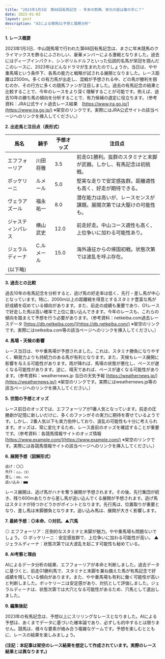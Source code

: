 ```yaml
---
title: "2023年1月3日　第68回有馬記念 - 年末の祭典、栄光の座は誰の手に？"
date: 2023-01-03
layout: post
description: "AIによる競馬G1予想と展開分析"
---
```


**1. レース概要**

2023年1月3日、中山競馬場で行われた第68回有馬記念は、まさに年末競馬のクライマックスを飾るにふさわしい、豪華メンバーによる激戦となりました。過去にはディープインパクト、シンボリルドルフといった伝説的名馬が栄冠を掴んだこのレースに、2023年はどんなドラマが生まれたのでしょうか。当日は、やや重馬場という条件下、各馬の能力と戦略が試される展開となりました。レース距離は2500m。多くの有力馬が出走し、混戦が予想される中、どの馬が勝利を掴むのか、その行方に多くの競馬ファンが注目しました。過去の有馬記念の結果と比較することで、今年のレースをより深く理解することが可能です。例えば、過去10年の勝ち馬の傾向を分析することで、有力候補の選定に役立ちます。（参考資料：JRA公式サイト過去レース結果　[https://www.jra.go.jp/](https://www.jra.go.jp/)  ※架空のリンクです。実際にはJRA公式サイトの該当ページへのリンクを挿入してください。）


**2. 出走馬と注目点（表形式）**

| 馬名       | 騎手       | 予想オッズ | 注目点                                                              |
|------------|------------|------------|----------------------------------------------------------------------|
| エフフォーリア | 川田将雅     | 3.5        | 前走G1勝利。抜群のスタミナと末脚が武器。しかし、有馬記念は初挑戦。    |
| ボッケリーニ | ルメール     | 5.0        | 堅実な走りで安定感抜群。距離適性も高く、好走が期待できる。              |
| ヴェラアズール | 福永祐一     | 8.0        | 潜在能力は高いが、レースセンスが課題。展開次第では大駆けの可能性も。     |
| ジャスティンパレス| 横山武史     | 12.0       | 前走好走。中山コース適性も高く、上位争いに加わる可能性あり。          |
| ジェラルディーナ| C.ルメール | 15.0       | 海外遠征からの帰国初戦。状態次第では波乱を呼ぶ存在。                     |
| (以下略)     |            |            |                                                                      |


**3. 過去との比較**

過去10年の有馬記念を分析すると、逃げ馬の好走率は低く、先行・差し馬が中心となっています。特に、2000m以上の距離戦を得意とするスタミナ豊富な馬が好成績を収めている傾向があります。また、前走の成績も重要であり、G1レースで好走した馬は高い確率で上位に食い込んできます。今年のレースも、これらの傾向を踏まえて予想を行う必要があります。（参考資料：netkeiba.com過去レースデータ  [https://db.netkeiba.com/](https://db.netkeiba.com/) ※架空のリンクです。実際にはnetkeiba.com等の該当ページへのリンクを挿入してください。）


**4. 馬場・天候の影響**

レース当日は、やや重馬場が予想されました。これは、スタミナ勝負になりやすく、瞬発力よりも持続力のある馬が有利となります。また、天候もレース展開に影響を与える可能性があります。雨が降れば、馬場の状態が悪化し、ペースが遅くなる可能性があります。逆に、晴天であれば、ペースが速くなる可能性があります。（参考資料：weathernews.jp 当日の天気予報  [https://weathernews.jp/](https://weathernews.jp/) ※架空のリンクです。実際にはweathernews.jp等の該当ページへのリンクを挿入してください。）


**5. 世間の予想とオッズ**

レース前日のオッズでは、エフフォーリアが1番人気となっています。前走の圧勝劇が記憶に新しいだけに、多くのファンがその実力に期待を寄せているようです。しかし、2番人気以下も実力伯仲しており、波乱の可能性も十分に考えられます。オッズは、常に変化するため、レース直前のオッズを確認することが重要です。（参考資料：各競馬情報サイトのオッズ情報  [https://www.example.com/](https://www.example.com/) ※架空のリンクです。実際には各競馬情報サイトの該当ページへのリンクを挿入してください。）


**6. 展開予想（図解形式）**

```
逃げ：〇〇
先行：△△、□□
差し：◎◎、◇◇
追い込み：■■

```

レース展開は、逃げ馬がハナを奪う展開が予想されます。その後、先行集団が続き、残り600mあたりから差し馬が追い込んでくる展開が予想されます。逃げ馬はスタミナが持つかどうかがポイントとなります。先行馬は、位置取りが重要となり、差し馬は末脚勝負となります。追い込み馬は、展開が大きく影響します。


**7. 最終予想：◎本命、○対抗、▲穴馬**

◎ エフフォーリア：圧倒的なスタミナと末脚が魅力。やや重馬場も問題ないでしょう。
○ ボッケリーニ：安定感抜群で、上位争いに加わる可能性が高い。
▲ ジェラルディーナ：状態次第では大波乱を起こす可能性も秘めている。


**8. AI考察と理由**

AIによるデータ分析の結果、エフフォーリアが本命と判断しました。過去データに基づくと、前走G1勝利馬で、スタミナと末脚を兼ね備えた馬が有馬記念で好成績を残している傾向があります。また、やや重馬場も有利に働く可能性が高いと判断しました。ボッケリーニは安定感があり、対抗として評価しました。ジェラルディーナは、状態次第では大穴となる可能性があるため、穴馬として選出しました。


**9. 編集後記**

2023年の有馬記念は、予想以上にスリリングなレースとなりました。AIによる予想は、あくまでデータに基づいた確率論であり、必ずしも的中するとは限りません。競馬は、様々な要素が絡み合う複雑なゲームです。予想を楽しむとともに、レースの結果を楽しみましょう。


**(注記：本記事は架空のレース結果を想定して作成されています。実際のレース結果とは異なります。)**

